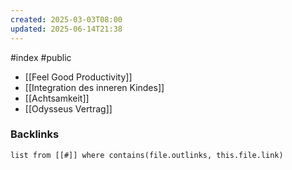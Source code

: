 ```yaml
---
created: 2025-03-03T08:00
updated: 2025-06-14T21:38
---
```

#index #public


- [[Feel Good Productivity]]
- [[Integration des inneren Kindes]]
- [[Achtsamkeit]]
- [[Odysseus Vertrag]]

### Backlinks
```dataview 
list from [[#]] where contains(file.outlinks, this.file.link)
```



